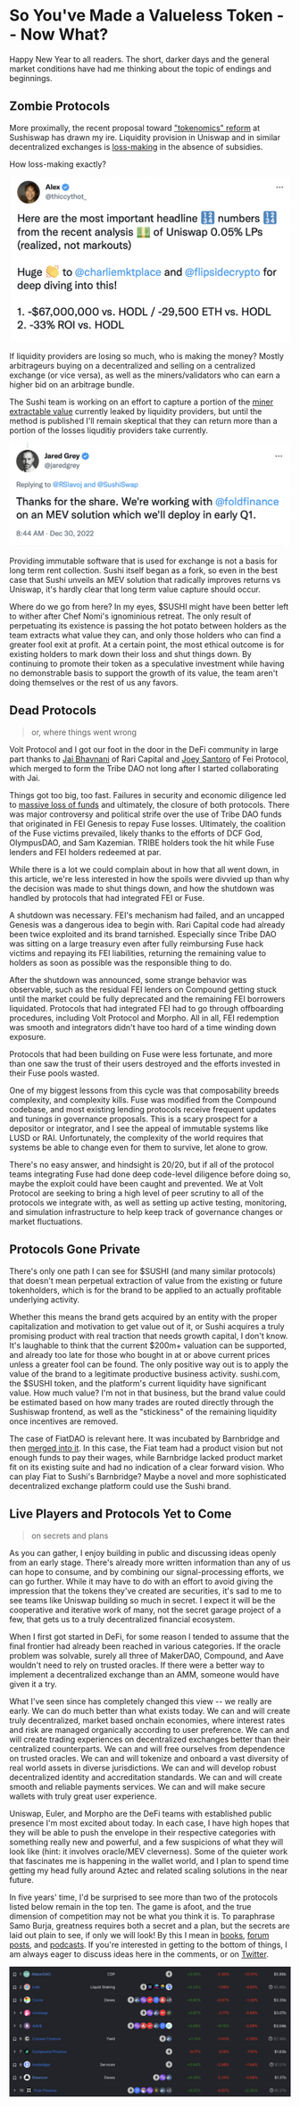 <!-- Google tag (gtag.js) -->
<script async src="https://www.googletagmanager.com/gtag/js?id=G-6FD3E90TCT"></script>
<script>
  window.dataLayer = window.dataLayer || [];
  function gtag(){dataLayer.push(arguments);}
  gtag('js', new Date());

  gtag('config', 'G-6FD3E90TCT');
</script>

# So You've Made a Valueless Token -- Now What?

Happy New Year to all readers. The short, darker days and the general market conditions have had me thinking about the topic of endings and beginnings.

## Zombie Protocols
More proximally, the recent proposal toward ["tokenomics" reform](https://forum.sushi.com/t/sushi-tokenomics-redesign/11621) at Sushiswap has drawn my ire. Liquidity provision in Uniswap and in similar decentralized exchanges is [loss-making](https://onetruekirk.github.io/liquidityauction.html) in the absence of subsidies.

How loss-making exactly?

![img](get_those_numbers_up.png)

If liquidity providers are losing so much, who is making the money? Mostly arbitrageurs buying on a decentralized and selling on a centralized exchange (or vice versa), as well as the miners/validators who can earn a higher bid on an arbitrage bundle.

The Sushi team is working on an effort to capture a portion of the [miner extractable value](https://docs.flashbots.net/new-to-mev) currently leaked by liquidity providers, but until the method is published I'll remain skeptical that they can return more than a portion of the losses liquditiy providers take currently.

![img](would_be_nice.png)

Providing immutable software that is used for exchange is not a basis for long term rent collection. Sushi itself began as a fork, so even in the best case that Sushi unveils an MEV solution that radically improves returns vs Uniswap, it's hardly clear that long term value capture should occur.

Where do we go from here? In my eyes, $SUSHI might have been better left to wither after Chef Nomi's ignominious retreat. The only result of perpetuating its existence is passing the hot potato between holders as the team extracts what value they can, and only those holders who can find a greater fool exit at profit. At a certain point, the most ethical outcome is for existing holders to mark down their loss and shut things down. By continuing to promote their token as a speculative investment while having no demonstrable basis to support the growth of its value, the team aren't doing themselves or the rest of us any favors.

## Dead Protocols
> or, where things went wrong

Volt Protocol and I got our foot in the door in the DeFi community in large part thanks to [Jai Bhavnani](https://twitter.com/Jai_Bhavnani) of Rari Capital and [Joey Santoro](https://twitter.com/joey__santoro) of Fei Protocol, which merged to form the Tribe DAO not long after I started collaborating with Jai.

Things got too big, too fast. Failures in security and economic diligence led to [massive loss of funds](https://rekt.news/fei-rari-rekt/) and ultimately, the closure of both protocols. There was major controversy and political strife over the use of Tribe DAO funds that originated in FEI Genesis to repay Fuse losses. Ultimately, the coalition of the Fuse victims prevailed, likely thanks to the efforts of DCF God, OlympusDAO, and Sam Kazemian. TRIBE holders took the hit while Fuse lenders and FEI holders redeemed at par.

While there is a lot we could complain about in how that all went down, in this article, we're less interested in how the spoils were divvied up than why the decision was made to shut things down, and how the shutdown was handled by protocols that had integrated FEI or Fuse.

A shutdown was necessary. FEI's mechanism had failed, and an uncapped Genesis was a dangerous idea to begin with. Rari Capital code had already been twice exploited and its brand tarnished. Especially since Tribe DAO was sitting on a large treasury even after fully reimbursing Fuse hack victims and repaying its FEI liabilities, returning the remaining value to holders as soon as possible was the responsible thing to do.

After the shutdown was announced, some strange behavior was observable, such as the residual FEI lenders on Compound getting stuck until the market could be fully deprecated and the remaining FEI borrowers liquidated. Protocols that had integrated FEI had to go through offboarding procedures, including Volt Protocol and Morpho. All in all, FEI redemption was smooth and integrators didn't have too hard of a time winding down exposure.

Protocols that had been building on Fuse were less fortunate, and more than one saw the trust of their users destroyed and the efforts invested in their Fuse pools wasted.

One of my biggest lessons from this cycle was that composability breeds complexity, and complexity kills. Fuse was modified from the Compound codebase, and most existing lending protocols receive frequent updates and tunings in governance proposals. This is a scary prospect for a depositor or integrator, and I see the appeal of immutable systems like LUSD or RAI. Unfortunately, the complexity of the world requires that systems be able to change even for them to survive, let alone to grow.

There's no easy answer, and hindsight is 20/20, but if all of the protocol teams integrating Fuse had done deep code-level diligence before doing so, maybe the exploit could have been caught and prevented. We at Volt Protocol are seeking to bring a high level of peer scrutiny to all of the protocols we integrate with, as well as setting up active testing, monitoring, and simulation infrastructure to help keep track of governance changes or market fluctuations.

## Protocols Gone Private

There's only one path I can see for $SUSHI (and many similar protocols) that doesn't mean perpetual extraction of value from the existing or future tokenholders, which is for the brand to be applied to an actually profitable underlying activity.

Whether this means the brand gets acquired by an entity with the proper capitalization and motivation to get value out of it, or Sushi acquires a truly promising product with real traction that needs growth capital, I don't know. It's laughable to think that the current $200m+ valuation can be supported, and already too late for those who bought in at or above current prices unless a greater fool can be found. The only positive way out is to apply the value of the brand to a legitimate productive business activity. sushi.com, the $SUSHI token, and the platform's current liquidity have significant value. How much value? I'm not in that business, but the brand value could be estimated based on how many trades are routed directly through the Sushiswap frontend, as well as the "stickiness" of the remaining liquidity once incentives are removed.

The case of FiatDAO is relevant here. It was incubated by Barnbridge and then [merged into it](https://forum.barnbridge.com/t/combine-fiat-dao-into-barnbridge/807). In this case, the Fiat team had a product vision but not enough funds to pay their wages, while Barnbridge lacked product market fit on its existing suite and had no indication of a clear forward vision. Who can play Fiat to Sushi's Barnbridge? Maybe a novel and more sophisticated decentralized exchange platform could use the Sushi brand.

## Live Players and Protocols Yet to Come
> on secrets and plans

As you can gather, I enjoy building in public and discussing ideas openly from an early stage. There's already more written information than any of us can hope to consume, and by combining our signal-processing efforts, we can go further. While it may have to do with an effort to avoid giving the impression that the tokens they've created are securities, it's sad to me to see teams like Uniswap building so much in secret. I expect it will be the cooperative and iterative work of many, not the secret garage project of a few, that gets us to a truly decentralized financial ecosystem.

When I first got started in DeFi, for some reason I tended to assume that the final frontier had already been reached in various categories. If the oracle problem was solvable, surely all three of MakerDAO, Compound, and Aave wouldn't need to rely on trusted oracles. If there were a better way to implement a decentralized exchange than an AMM, someone would have given it a try.

What I've seen since has completely changed this view -- we really are early. We can do much better than what exists today. We can and will create truly decentralized, market based onchain economies, where interest rates and risk are managed organically according to user preference. We can and will create trading experiences on decentralized exchanges better than their centralized counterparts. We can and will free ourselves from dependence on trusted oracles. We can and will tokenize and onboard a vast diversity of real world assets in diverse jurisdictions. We can and will develop robust decentralized identity and accreditation standards. We can and will create smooth and reliable payments services. We can and will make secure wallets with truly great user experience.

Uniswap, Euler, and Morpho are the DeFi teams with established public presence I'm most excited about today. In each case, I have high hopes that they will be able to push the envelope in their respective categories with something really new and powerful, and a few suspicions of what they will look like (hint: it involves oracle/MEV cleverness). Some of the quieter work that fascinates me is happening in the wallet world, and I plan to spend time getting my head fully around Aztec and related scaling solutions in the near future.

In five years' time, I'd be surprised to see more than two of the protocols listed below remain in the top ten. The game is afoot, and the true dimension of competition may not be what you think it is. To paraphrase Samo Burja, greatness requires both a secret and a plan, but the secrets are laid out plain to see, if only we will look! By this I mean in [books](https://oll.libertyfund.org/title/white-the-theory-of-free-banking-money-supply-under-competitive-note-issue), [forum posts](https://ethresear.ch/t/mev-capturing-amm-mcamm/13336), and [podcasts](https://twitter.com/OneTrueKirk/status/1597715992712396802?s=20&t=-3pbE636vACJnpk2dJ03GQ). If you're interested in getting to the bottom of things, I am always eager to discuss ideas here in the comments, or on [Twitter](https://twitter.com/OneTrueKirk).

![img](rankings.png)

<script src="https://utteranc.es/client.js"
        repo="OneTrueKirk/onetruekirk.github.io"
        issue-term="pathname"
        label="comment"
        theme="github-light"
        crossorigin="anonymous"
        async>
</script>